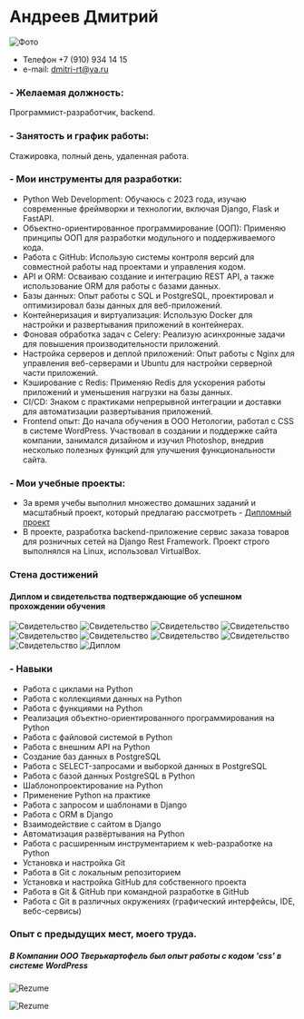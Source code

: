 
# Андреев Дмитрий
![Фото](img/Andreev_Dmitry.jpg)

- Телефон +7 (910) 934 14 15 
- e-mail:  dmitri-rt@ya.ru

### - Желаемая должность:
Программист-разработчик, backend.  

### - Занятость и график работы: 
Стажировка, полный день, удаленная работа.




### - Мои инструменты для разработки:
- Python Web Development: Обучаюсь с 2023 года, изучаю современные фреймворки и технологии, включая Django, Flask и FastAPI.
- Объектно-ориентированное программирование (ООП): Применяю принципы ООП для разработки модульного и поддерживаемого кода.
- Работа с GitHub: Использую системы контроля версий для совместной работы над проектами и управления кодом.
- API и ORM: Осваиваю создание и интеграцию REST API, а также использование ORM для работы с базами данных.
- Базы данных: Опыт работы с SQL и PostgreSQL, проектировал и оптимизировал базы данных для веб-приложений.
- Контейнеризация и виртуализация: Использую Docker для настройки и развертывания приложений в контейнерах.
- Фоновая обработка задач с Celery: Реализую асинхронные задачи для повышения производительности приложений.
- Настройка серверов и деплой приложений: Опыт работы с Nginx для управления веб-серверами и Ubuntu для настройки серверной части приложений.
- Кэширование с Redis: Применяю Redis для ускорения работы приложений и уменьшения нагрузки на базы данных.
- CI/CD: Знаком с практиками непрерывной интеграции и доставки для автоматизации развертывания приложений.
- Frontend опыт: До начала обучения в ООО Нетологии, работал с CSS в системе WordPress. Участвовал в создании и поддержке сайта компании, занимался дизайном и изучил Photoshop, внедрив несколько полезных функций для улучшения функциональности сайта.


 
### - Мои учебные проекты:
 - За время учебы выполнил множество домашних заданий и масштабный проект, который предлагаю рассмотреть - [Дипломный проект](https://github.com/Test-Name-Nemo/diplom) 
 - В проекте, разработка backend-приложение сервис заказа товаров для розничных сетей на Django Rest Framework. Проект строго выполнялся на Linux, использовал VirtualBox.

### Стена достижений
#### Диплом и свидетельства подтверждающие об успешном прохождении обучения
![Свидетельство](img/sertificate/Django-создание_backend_приложений.jpg)
![Свидетельство](img/sertificate/Базы_данных_python_разработчиков.jpg)
![Свидетельство](img/sertificate/Git_система_контроля_версий.jpg)
![Свидетельство](img/sertificate/ООП_работа_с_API.jpg)
![Свидетельство](img/sertificate/Профессиональная-работа-с-Python.jpg)
![Свидетельство](img/sertificate/Python_в_веб-разработке.jpg)
![Свидетельство](img/sertificate/Основы_языка_программирования.jpg)
![Свидетельство](img/sertificate/Свидетельство-об-обучении.jpg)
![Свидетельство](img/sertificate/Итог_диплом.jpg)
![Диплом](img/sertificate/Диплом.jpg)

### - Навыки 
- Работа с циклами на Python
- Работа с коллекциями данных на Python
- Работа с функциями на Python
- Реализация объектно-ориентированного программирования на Python
- Работа с файловой системой в Python
- Работа с внешним API на Python
- Создание баз данных в PostgreSQL
- Работа с SELECT-запросами и выборкой данных в PostgreSQL
- Работа с базой данных PostgreSQL в Python
- Шаблонопроектирование на Python
- Применение Python на практике
- Работа с запросом и шаблонами в Django
- Работа с ORM в Django
- Взаимодействие с сайтом в Django
- Автоматизация развёртывания на Python
- Работа с расширенным инструментарием к web-разработке на Python
- Установка и настройка Git
- Работа в Git с локальным репозиторием
- Установка и настройка GitHub для собственного проекта
- Работа в Git & GitHub при командной разработке в GitHub
- Работа с Git в различных окружениях (графический интерфейсы, IDE, вебс-сервисы)

### Опыт c предыдущих мест, моего труда.
#####  В Компании ООО Тверькартофель был опыт работы с кодом 'css' в системе WordPress

![Rezume](img/2025-01-17_12-45-16.png)

![Rezume](img/2025-01-17_12-47-17.png)


